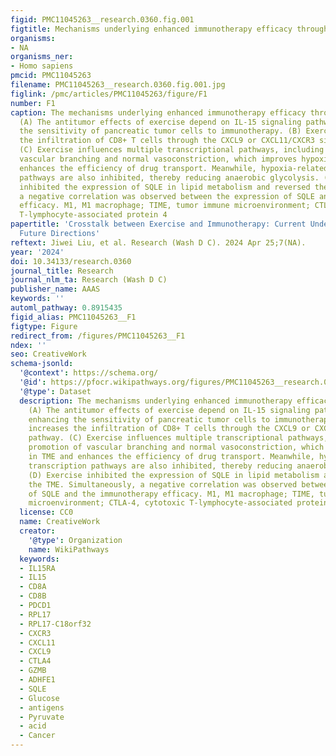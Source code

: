 ```yaml
---
figid: PMC11045263__research.0360.fig.001
figtitle: Mechanisms underlying enhanced immunotherapy efficacy through exercise
organisms:
- NA
organisms_ner:
- Homo sapiens
pmcid: PMC11045263
filename: PMC11045263__research.0360.fig.001.jpg
figlink: /pmc/articles/PMC11045263/figure/F1
number: F1
caption: The mechanisms underlying enhanced immunotherapy efficacy through exercise.
  (A) The antitumor effects of exercise depend on IL-15 signaling pathway, thus enhancing
  the sensitivity of pancreatic tumor cells to immunotherapy. (B) Exercise increases
  the infiltration of CD8+ T cells through the CXCL9 or CXCL11/CXCR3 signaling pathway.
  (C) Exercise influences multiple transcriptional pathways, including promotion of
  vascular branching and normal vasoconstriction, which improves hypoxia in TME and
  enhances the efficiency of drug transport. Meanwhile, hypoxia-related transcription
  pathways are also inhibited, thereby reducing anaerobic glycolysis. (D) Exercise
  inhibited the expression of SQLE in lipid metabolism and reversed the TME. Simultaneously,
  a negative correlation was observed between the expression of SQLE and the immunotherapy
  efficacy. M1, M1 macrophage; TIME, tumor immune microenvironment; CTLA-4, cytotoxic
  T-lymphocyte-associated protein 4
papertitle: 'Crosstalk between Exercise and Immunotherapy: Current Understanding and
  Future Directions'
reftext: Jiwei Liu, et al. Research (Wash D C). 2024 Apr 25;7(NA).
year: '2024'
doi: 10.34133/research.0360
journal_title: Research
journal_nlm_ta: Research (Wash D C)
publisher_name: AAAS
keywords: ''
automl_pathway: 0.8915435
figid_alias: PMC11045263__F1
figtype: Figure
redirect_from: /figures/PMC11045263__F1
ndex: ''
seo: CreativeWork
schema-jsonld:
  '@context': https://schema.org/
  '@id': https://pfocr.wikipathways.org/figures/PMC11045263__research.0360.fig.001.html
  '@type': Dataset
  description: The mechanisms underlying enhanced immunotherapy efficacy through exercise.
    (A) The antitumor effects of exercise depend on IL-15 signaling pathway, thus
    enhancing the sensitivity of pancreatic tumor cells to immunotherapy. (B) Exercise
    increases the infiltration of CD8+ T cells through the CXCL9 or CXCL11/CXCR3 signaling
    pathway. (C) Exercise influences multiple transcriptional pathways, including
    promotion of vascular branching and normal vasoconstriction, which improves hypoxia
    in TME and enhances the efficiency of drug transport. Meanwhile, hypoxia-related
    transcription pathways are also inhibited, thereby reducing anaerobic glycolysis.
    (D) Exercise inhibited the expression of SQLE in lipid metabolism and reversed
    the TME. Simultaneously, a negative correlation was observed between the expression
    of SQLE and the immunotherapy efficacy. M1, M1 macrophage; TIME, tumor immune
    microenvironment; CTLA-4, cytotoxic T-lymphocyte-associated protein 4
  license: CC0
  name: CreativeWork
  creator:
    '@type': Organization
    name: WikiPathways
  keywords:
  - IL15RA
  - IL15
  - CD8A
  - CD8B
  - PDCD1
  - RPL17
  - RPL17-C18orf32
  - CXCR3
  - CXCL11
  - CXCL9
  - CTLA4
  - GZMB
  - ADHFE1
  - SQLE
  - Glucose
  - antigens
  - Pyruvate
  - acid
  - Cancer
---
```

